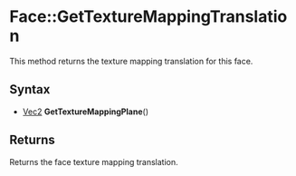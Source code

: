 # Face::GetTextureMappingTranslation

This method returns the texture mapping translation for this face.

## Syntax 

- [Vec2](Vec2.md) **GetTextureMappingPlane**()

## Returns

Returns the face texture mapping translation.
